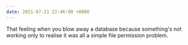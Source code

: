 ```yaml
---
date: 2021-07-21 22:46:00 +0900
---
```


That feeling when you blow away a database because something's not working only to realise it was all a simple file permission problem.
